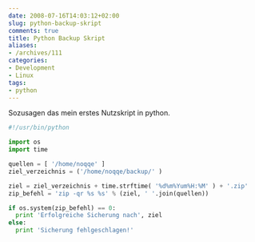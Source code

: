 ```yaml
---
date: 2008-07-16T14:03:12+02:00
slug: python-backup-skript
comments: true
title: Python Backup Skript
aliases:
- /archives/111
categories:
- Development
- Linux
tags:
- python
---
```


Sozusagen das mein erstes Nutzskript in python.

``` python
#!/usr/bin/python

import os
import time

quellen = [ '/home/noqqe' ]
ziel_verzeichnis = ('/home/noqqe/backup/' )

ziel = ziel_verzeichnis + time.strftime( '%d%m%Yum%H:%M' ) + '.zip'
zip_befehl = 'zip -qr %s %s' % (ziel, ' '.join(quellen))

if os.system(zip_befehl) == 0:
  print 'Erfolgreiche Sicherung nach', ziel
else:
  print 'Sicherung fehlgeschlagen!'
```
